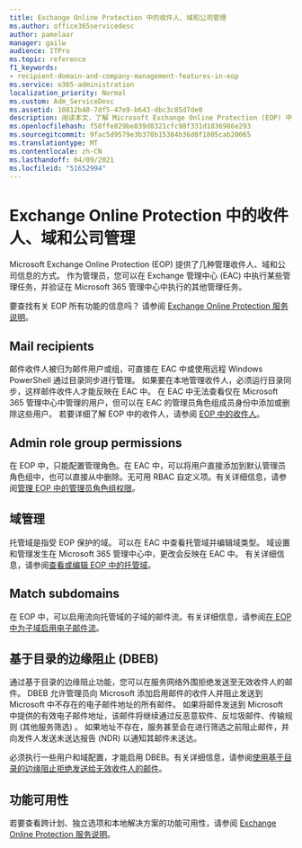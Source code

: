 ```yaml
---
title: Exchange Online Protection 中的收件人、域和公司管理
ms.author: office365servicedesc
author: pamelaar
manager: gailw
audience: ITPro
ms.topic: reference
f1_keywords:
- recipient-domain-and-company-management-features-in-eop
ms.service: o365-administration
localization_priority: Normal
ms.custom: Adm_ServiceDesc
ms.assetid: 10812b48-7df5-47e9-b643-dbc3c85d7de0
description: 阅读本文，了解 Microsoft Exchange Online Protection (EOP) 中的收件人、域和公司) 。
ms.openlocfilehash: f58ffe829be839d8321cfc98f331d1836986e293
ms.sourcegitcommit: 9fac5d9579e3b370b15384b36d0f1805cab20065
ms.translationtype: MT
ms.contentlocale: zh-CN
ms.lasthandoff: 04/09/2021
ms.locfileid: "51652994"
---
```

# <a name="recipient-domain-and-company-management-in-exchange-online-protection"></a>Exchange Online Protection 中的收件人、域和公司管理

Microsoft Exchange Online Protection (EOP) 提供了几种管理收件人、域和公司信息的方式。 作为管理员，您可以在 Exchange 管理中心 (EAC) 中执行某些管理任务，并验证在 Microsoft 365 管理中心中执行的其他管理任务。
  
要查找有关 EOP 所有功能的信息吗？ 请参阅 [Exchange Online Protection 服务说明](exchange-online-protection-service-description.md)。
  
## <a name="mail-recipients"></a>Mail recipients

邮件收件人被归为邮件用户或组，可直接在 EAC 中或使用远程 Windows PowerShell 通过目录同步进行管理。 如果要在本地管理收件人，必须运行目录同步，这样邮件收件人才能反映在 EAC 中。 在 EAC 中无法查看仅在 Microsoft 365 管理中心中管理的用户，但可以在 EAC 的管理员角色组成员身份中添加或删除这些用户。 若要详细了解 EOP 中的收件人，请参阅 [EOP 中的收件人](/microsoft-365/security/office-365-security/manage-recipients-in-eop)。
  
## <a name="admin-role-group-permissions"></a>Admin role group permissions

在 EOP 中，只能配置管理角色。在 EAC 中，可以将用户直接添加到默认管理员角色组中，也可以直接从中删除。无可用 RBAC 自定义项。有关详细信息，请参阅[管理 EOP 中的管理员角色组权限](/microsoft-365/security/office-365-security/manage-admin-role-group-permissions-in-eop)。
  
## <a name="domain-management"></a>域管理

托管域是指受 EOP 保护的域。 可以在 EAC 中查看托管域并编辑域类型。 域设置和管理发生在 Microsoft 365 管理中心中，更改会反映在 EAC 中。 有关详细信息，请参阅[查看或编辑 EOP 中的托管域](/microsoft-365/security/office-365-security/exchange-online-protection-overview)。
  
## <a name="match-subdomains"></a>Match subdomains

在 EOP 中，可以启用流向托管域的子域的邮件流。有关详细信息，请参阅[在 EOP 中为子域启用电子邮件流](/microsoft-365/security/office-365-security/mail-flow-in-eop)。 
  
## <a name="directory-based-edge-blocking-dbeb"></a>基于目录的边缘阻止 (DBEB)

通过基于目录的边缘阻止功能，您可以在服务网络外围拒绝发送至无效收件人的邮件。 DBEB 允许管理员向 Microsoft 添加启用邮件的收件人并阻止发送到 Microsoft 中不存在的电子邮件地址的所有邮件。 如果将邮件发送到 Microsoft 中提供的有效电子邮件地址，该邮件将继续通过反恶意软件、反垃圾邮件、传输规则 (其他服务筛选) 。 如果地址不存在，服务甚至会在进行筛选之前阻止邮件，并向发件人发送未送达报告 (NDR) 以通知其邮件未送达。 
  
必须执行一些用户和域配置，才能启用 DBEB。有关详细信息，请参阅[使用基于目录的边缘阻止拒绝发送给无效收件人的邮件](/exchange/mail-flow-best-practices/use-directory-based-edge-blocking)。
  
## <a name="feature-availability"></a>功能可用性

若要查看跨计划、独立选项和本地解决方案的功能可用性，请参阅 [Exchange Online Protection 服务说明](exchange-online-protection-service-description.md)。